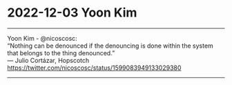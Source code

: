 # 2022-12-03 Yoon Kim

-----

Yoon Kim - @nicoscosc:  
“Nothing can be denounced if the denouncing is done within the system that belongs to the thing denounced.”  
— Julio Cortázar, Hopscotch  
<https://twitter.com/nicoscosc/status/1599083949133029380>  

-----

